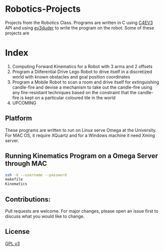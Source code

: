# Robotics-Projects
Projects from the Robotics Class. Programs are written in C using [C4EV3](https://github.com/c4ev3/EV3-API) API and using [ev3duder](https://github.com/c4ev3/ev3duder) to write the program on the robot. Some of these projects are 

# Index
1. Computing Forward Kinematics for a Robot with 3 arms and 2 offsets
2. Program a Diiferential Drive Lego Robot to drive itself in a discretized world with known obstacles and goal position coordinates
3. Program a Mobile Robot to scan a room and drive itself for extinguishing candle-fire and devise a mechanism to take out the candle-fire using any fire-resistant techniques based on the constraint that the candle-fire is kept on a particular coloured tile in the world
4. UPCOMING


## Platform
These programs are written to run on Linux serve Omega at the University. For MAC OS, it require XQuartz and for a Windows machine it need Xming server.

## Running Kinematics Program on a Omega Server through MAC

```bash
ssh -X --username --password
makefile
Kinematics
```


## Contributions:
Pull requests are welcome. For major changes, please open an issue first to discuss what you would like to change.

## License
[GPL v3](https://choosealicense.com/licenses/gpl-3.0/)
